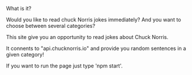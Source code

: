 
What is it?

Would you like to read chuck Norris jokes immediately? 
And you want to choose between several categories?

This site give you an opportunity to read jokes about Chuck Norris.

It connents to "api.chucknorris.io" and provide you random sentences in a given category!

If you want to run the page just type 'npm start'.